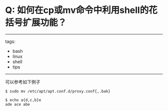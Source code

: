 # Q: 如何在cp或mv命令中利用shell的花括号扩展功能？

---
tags:
  - bash
  - linux
  - shell
  - tips
---
可以参考如下例子
```shell
$ sudo mv /etc/apt/apt.conf.d/proxy.conf{,.bak}
```

```shell
$ echo a{d,c,b}e
ade ace abe
```
